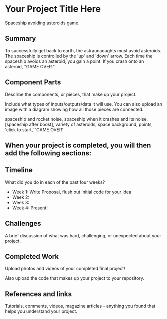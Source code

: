 # Your Project Title Here
Spaceship avoiding asteroids game.

## Summary
To successfully get back to earth, the astraunaoughts must avoid asteroids. The spaceship is controlled by the 'up' and 'down' arrow. Each time the spaceship avoids an asteroid, you gain a point. If you crash onto an asteroid, "GAME OVER."

## Component Parts

Describe the components, or pieces, that make up your project.

Include what types of inputs/outputs/data it will use. You can also upload an image with a diagram showing how all those pieces are connected.

spaceship and rocket noise, spaceship when it crashes and its noise, [spaceship after boost], variety of asteroids, space background, points, 'click to start,' 'GAME OVER'
## When your project is completed, you will then add the following sections:

## Timeline

What did you do in each of the past four weeks?

- Week 1: Write Proposal, flush out initial code for your idea
- Week 2:
- Week 3:
- Week 4: Present!
 
## Challenges

A brief discussion of what was hard, challenging, or unexpected about your project.

## Completed Work

Upload photos and videos of your completed final project!

Also upload the code that makes up your project to your repository.

## References and links

Tutorials, comments, videos, magazine articles - anything you found that helps you understand your project.
